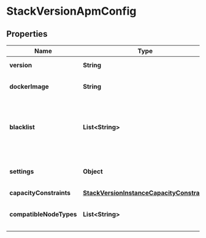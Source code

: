 # StackVersionApmConfig

## Properties
Name | Type | Description | Notes
------------ | ------------- | ------------- | -------------
**version** | **String** | Version of APM |  [optional]
**dockerImage** | **String** | Docker image for the APM | 
**blacklist** | **List&lt;String&gt;** | List of configuration options that cannot be overridden by user settings | 
**settings** | **Object** | Settings that are applied to all nodes of this type |  [optional]
**capacityConstraints** | [**StackVersionInstanceCapacityConstraint**](StackVersionInstanceCapacityConstraint.md) |  |  [optional]
**compatibleNodeTypes** | **List&lt;String&gt;** | Node types that are compatible with this one |  [optional]
